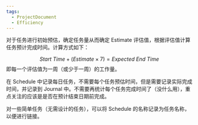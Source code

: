 ```yaml
---
tags:
  - ProjectDocument
  - Efficiency
---
```

对于任务进行初始预估，确定任务量从而确定 Estimate 评估值，根据评估值计算任务预计完成时间。计算方式如下：

$$
Start\ Time + (Estimate \times 7) = Expected\ End\ Time
$$
即每一个评估值为一周（或少于一周）的工作量。

在 Schedule 中记录每日任务，不需要每个任务预估时间，但是需要记录实际完成时间，并记录到 Journal 中。不需要再统计每个任务完成时间了（没什么用），重点关注的应该是是否在预计结束日期前完成。

对一些简单任务（无需设计的任务），可以将 Schedule 的名称记录为任务名称，以便进行链接。